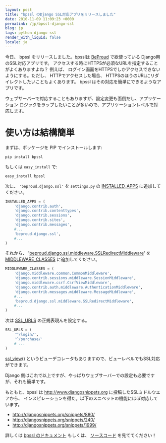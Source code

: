```yaml
---
layout: post
title: "bpssl のDjango SSL対応アプリをリリースしました"
date: 2010-11-09 11:09:23 +0000
permalink: /jp/bpssl-django-ssl
blog: jp
tags: python django ssl
render_with_liquid: false
locale: ja
---
```


今日、 bpssl をリリースしました。bpsslは [BeProud](http://www.beproud.jp/) で欲使っている
Django用のSSL対応アプリです。 アクセスする時にHTTPSが必須なURLを指定することがよくありますよね？ 例えば、
ログイン画面をHTTPSでしかアクセスできないようにする。ただし、 HTTPでアクセスした場合、
HTTPSのほうのURLにリダイレクトしたいこともよくあります。 bpssl はその対応を簡単にできるようなアプリです。

ウェブサーバーで対応することもありますが、設定変更も面倒だし、アプリケーション
ロジックをラップしたいことが多いので、アプリケーションレベルで対応します。

# 使い方は結構簡単

まずは、ポッケージを PIP でインストールします:

```shell
pip install bpssl
```

もしくは `easy_install` で:

```shell
easy_install bpssl
```

次に、 `'beproud.django.ssl'` を `settings.py` の
[INSTALLED_APPS](http://djangoproject.jp/doc/ja/1.0/ref/settings.html#installed-apps)
に追加してください。

```python
INSTALLED_APPS = (
    'django.contrib.auth',
    'django.contrib.contenttypes',
    'django.contrib.sessions',
    'django.contrib.sites',
    'django.contrib.messages',
    #...
    'beproud.django.ssl',
    #...
)
```

それから、
'[beproud.django.ssl.middleware.SSLRedirectMiddleware](http://beproud.bitbucket.org/bpssl-1.0/ja/usage.html#beproud.django.ssl.middleware.SSLRedirectMiddleware)'
を
[MIDDLEWARE_CLASSES](http://djangoproject.jp/doc/ja/1.0/ref/settings.html#setting-MIDDLEWARE_CLASSES)
に追加してください。

```python
MIDDLEWARE_CLASSES = (
    'django.middleware.common.CommonMiddleware',
    'django.contrib.sessions.middleware.SessionMiddleware',
    'django.middleware.csrf.CsrfViewMiddleware',
    'django.contrib.auth.middleware.AuthenticationMiddleware',
    'django.contrib.messages.middleware.MessageMiddleware',
    #...
    'beproud.django.ssl.middleware.SSLRedirectMiddleware',
    #...
)
```

次は
[SSL_URLS](http://beproud.bitbucket.org/bpssl-1.0/ja/settings.html#setting-ssl-urls)
の正規表現んを設定する。

```python
SSL_URLS = (
    '^/login/',
    '^/purchase/'
    # ...
)
```

[ssl_view()](http://beproud.bitbucket.org/bpssl-1.0/ja/usage.html#beproud.django.ssl.decorators.ssl_view)
というビューデコレータもありますので、ビューレベルでもSSL対応ができます。

Django 側はこれで以上ですが、やっぱりウェブサーバーでの設定も必要ですが、それも簡単です。

もともと、bpssl は <http://www.djangosnippets.org> に投稿したSSLミドルウエアから、
インスピレーションを得た。以下のスニペットの機能にほぼ対応しています。

- <http://djangosnippets.org/snippets/880/>
- <http://djangosnippets.org/snippets/240/>
- <http://djangosnippets.org/snippets/1999/>

詳しくは [bpssl のドキュメント](http://beproud.bitbucket.org/bpssl-1.0/ja/) もしくは、
[ソースコード](http://bitbucket.org/beproud/bpssl/) を見ててください！

